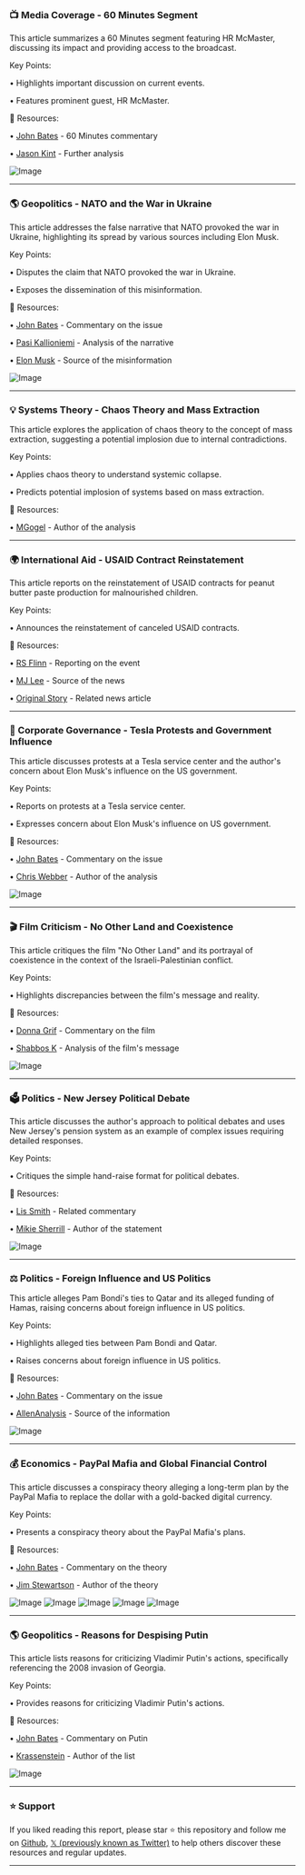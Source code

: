 ### 📺 Media Coverage - 60 Minutes Segment

This article summarizes a 60 Minutes segment featuring HR McMaster, discussing its impact and providing access to the broadcast.

Key Points:

•  Highlights important discussion on current events.

•  Features prominent guest, HR McMaster.


🔗 Resources:

• [John Bates](https://x.com/johnbates) -  60 Minutes commentary

• [Jason Kint](https://x.com/jason_kint) -  Further analysis

![Image](https://pbs.twimg.com/amplify_video_thumb/1896365920320135168/img/DydTJsMlpodkNBeK.jpg)


---
### 🌎 Geopolitics -  NATO and the War in Ukraine

This article addresses the false narrative that NATO provoked the war in Ukraine, highlighting its spread by various sources including Elon Musk.

Key Points:

•  Disputes the claim that NATO provoked the war in Ukraine.

•  Exposes the dissemination of this misinformation.


🔗 Resources:

• [John Bates](https://x.com/johnbates) - Commentary on the issue

• [Pasi Kallioniemi](https://x.com/P_Kallioniemi) - Analysis of the narrative

• [Elon Musk](https://x.com/elonmusk) -  Source of the misinformation

![Image](https://pbs.twimg.com/ext_tw_video_thumb/1896450689401847808/pu/img/jZazL5Bm-RBaBCQn.jpg)


---
### 💡 Systems Theory -  Chaos Theory and Mass Extraction

This article explores the application of chaos theory to the concept of mass extraction, suggesting a potential implosion due to internal contradictions.

Key Points:

•  Applies chaos theory to understand systemic collapse.

•  Predicts potential implosion of systems based on mass extraction.


🔗 Resources:

• [MGogel](https://x.com/mgogel) -  Author of the analysis

---
### 🌍 International Aid - USAID Contract Reinstatement

This article reports on the reinstatement of USAID contracts for peanut butter paste production for malnourished children.

Key Points:

•  Announces the reinstatement of canceled USAID contracts.


🔗 Resources:

• [RS Flinn](https://x.com/RS_Flinn) -  Reporting on the event

• [MJ Lee](https://x.com/mj_lee) - Source of the news

• [Original Story](https://t.co/6U2IQk31Ho) - Related news article


---
### 🤖 Corporate Governance - Tesla Protests and Government Influence

This article discusses protests at a Tesla service center and the author's concern about Elon Musk's influence on the US government.

Key Points:

•  Reports on protests at a Tesla service center.

•  Expresses concern about Elon Musk's influence on US government.


🔗 Resources:

• [John Bates](https://x.com/johnbates) -  Commentary on the issue

• [Chris Webber](https://x.com/cwebbonline) - Author of the analysis

![Image](https://pbs.twimg.com/amplify_video_thumb/1896385827665829888/img/UXUII4ShUf45Elp5.jpg)


---
### 🎬 Film Criticism - No Other Land and Coexistence

This article critiques the film "No Other Land" and its portrayal of coexistence in the context of the Israeli-Palestinian conflict.

Key Points:

•  Highlights discrepancies between the film's message and reality.


🔗 Resources:

• [Donna Grif](https://x.com/Donna_Grif) -  Commentary on the film

• [Shabbos K](https://x.com/ShabbosK) - Analysis of the film's message

![Image](https://pbs.twimg.com/amplify_video_thumb/1896388849732853760/img/xXhD5lFOHwiYIUut.jpg)


---
### 🗳️ Politics - New Jersey Political Debate

This article discusses the author's approach to political debates and uses New Jersey's pension system as an example of complex issues requiring detailed responses.

Key Points:

•  Critiques the simple hand-raise format for political debates.


🔗 Resources:

• [Lis Smith](https://x.com/Lis_Smith) -  Related commentary

• [Mikie Sherrill](https://x.com/MikieSherrill) - Author of the statement

![Image](https://pbs.twimg.com/ext_tw_video_thumb/1896357271786999808/pu/img/e6UtWRQ4YvBdgxwN.jpg)


---
### ⚖️ Politics - Foreign Influence and US Politics

This article alleges Pam Bondi's ties to Qatar and its alleged funding of Hamas, raising concerns about foreign influence in US politics.

Key Points:

•  Highlights alleged ties between Pam Bondi and Qatar.

•  Raises concerns about foreign influence in US politics.


🔗 Resources:

• [John Bates](https://x.com/johnbates) - Commentary on the issue

• [AllenAnalysis](https://x.com/allenanalysis) - Source of the information

![Image](https://pbs.twimg.com/media/GlEOdEpW0AAWEYW?format=jpg&name=small)


---
### 💰 Economics -  PayPal Mafia and Global Financial Control

This article discusses a conspiracy theory alleging a long-term plan by the PayPal Mafia to replace the dollar with a gold-backed digital currency.

Key Points:

•  Presents a conspiracy theory about the PayPal Mafia's plans.


🔗 Resources:

• [John Bates](https://x.com/johnbates) - Commentary on the theory

• [Jim Stewartson](https://x.com/jimstewartson) - Author of the theory

![Image](https://pbs.twimg.com/media/GlDXqwKWgAA6ouH?format=jpg&name=small)
![Image](https://pbs.twimg.com/media/GeclUdiaEAAHVCc?format=jpg&name=120x120)
![Image](https://pbs.twimg.com/media/GeclUdkbgAAFYK0?format=jpg&name=120x120)
![Image](https://pbs.twimg.com/media/GeclUdka4AAoxbR?format=jpg&name=120x120)
![Image](https://pbs.twimg.com/media/GeclUdkbgAEaV4l?format=jpg&name=120x120)


---
### 🌎 Geopolitics - Reasons for Despising Putin

This article lists reasons for criticizing Vladimir Putin's actions, specifically referencing the 2008 invasion of Georgia.

Key Points:

•  Provides reasons for criticizing Vladimir Putin's actions.


🔗 Resources:

• [John Bates](https://x.com/johnbates) - Commentary on Putin

• [Krassenstein](https://x.com/krassenstein) - Author of the list

![Image](https://pbs.twimg.com/media/GlCvwL4WEAAK5qV?format=jpg&name=small)


---

### ⭐️ Support

If you liked reading this report, please star ⭐️ this repository and follow me on [Github](https://github.com/Drix10), [𝕏 (previously known as Twitter)](https://x.com/DRIX_10_) to help others discover these resources and regular updates.

---